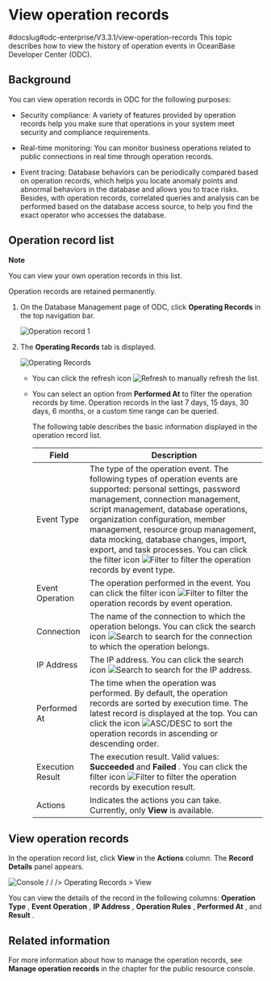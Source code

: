 View operation records 
===========================================
#docslug#odc-enterprise/V3.3.1/view-operation-records
This topic describes how to view the history of operation events in OceanBase Developer Center (ODC). 

Background 
-------------------------------

You can view operation records in ODC for the following purposes:

* Security compliance: A variety of features provided by operation records help you make sure that operations in your system meet security and compliance requirements.

  

* Real-time monitoring: You can monitor business operations related to public connections in real time through operation records.

  

* Event tracing: Database behaviors can be periodically compared based on operation records, which helps you locate anomaly points and abnormal behaviors in the database and allows you to trace risks. Besides, with operation records, correlated queries and analysis can be performed based on the database access source, to help you find the exact operator who accesses the database.

  




Operation record list 
------------------------------------------

**Note**



You can view your own operation records in this list. 

Operation records are retained permanently.

1. On the Database Management page of ODC, click **Operating Records** in the top navigation bar. 

   ![Operation record 1](https://help-static-aliyun-doc.aliyuncs.com/assets/img/en-US/3716211561/p411756.png)
   

2. The **Operating Records** tab is displayed. 

   ![Operating Records](https://help-static-aliyun-doc.aliyuncs.com/assets/img/en-US/9185511561/p411758.png)
   * You can click the refresh icon ![Refresh](https://help-static-aliyun-doc.aliyuncs.com/assets/img/en-US/9185511561/p420126.jpg) to manually refresh the list.

     
   
   * You can select an option from **Performed At** to filter the operation records by time. Operation records in the last 7 days, 15 days, 30 days, 6 months, or a custom time range can be queried. 

     The following table describes the basic information displayed in the operation record list. 
     

     |      Field       |                                                                                                                                                                                                                                                                Description                                                                                                                                                                                                                                                                |
     |------------------|-------------------------------------------------------------------------------------------------------------------------------------------------------------------------------------------------------------------------------------------------------------------------------------------------------------------------------------------------------------------------------------------------------------------------------------------------------------------------------------------------------------------------------------------|
     | Event Type       | The type of the operation event. The following types of operation events are supported: personal settings, password management, connection management, script management, database operations, organization configuration, member management, resource group management, data mocking, database changes, import, export, and task processes.  You can click the filter icon ![Filter](https://help-static-aliyun-doc.aliyuncs.com/assets/img/en-US/8487860461/p352180.jpg) to filter the operation records by event type. |
     | Event Operation  | The operation performed in the event.  You can click the filter icon ![Filter](https://help-static-aliyun-doc.aliyuncs.com/assets/img/en-US/8487860461/p352180.jpg) to filter the operation records by event operation.                                                                                                                                                                                                                                                                                                   |
     | Connection       | The name of the connection to which the operation belongs.  You can click the search icon ![Search](https://help-static-aliyun-doc.aliyuncs.com/assets/img/en-US/0365511561/p417135.jpg) to search for the connection to which the operation belongs.                                                                                                                                                                                                                                                                     |
     | IP Address       | The IP address.  You can click the search icon ![Search](https://help-static-aliyun-doc.aliyuncs.com/assets/img/en-US/0365511561/p417135.jpg) to search for the IP address.                                                                                                                                                                                                                                                                                                                                               |
     | Performed At     | The time when the operation was performed.  By default, the operation records are sorted by execution time. The latest record is displayed at the top.  You can click the icon ![ASC/DESC](https://help-static-aliyun-doc.aliyuncs.com/assets/img/en-US/9014511561/p420143.jpg) to sort the operation records in ascending or descending order.                                                                                                                                                           |
     | Execution Result | The execution result. Valid values: **Succeeded** and **Failed** .  You can click the filter icon ![Filter](https://help-static-aliyun-doc.aliyuncs.com/assets/img/en-US/8487860461/p352180.jpg) to filter the operation records by execution result.                                                                                                                                                                                                                                                                     |
     | Actions          | Indicates the actions you can take. Currently, only **View** is available.                                                                                                                                                                                                                                                                                                                                                                                                                                                                |

     
   

   




View operation records 
-------------------------------------------

In the operation record list, click **View** in the **Actions** column. The **Record Details** panel appears. 

![Console / / /> Operating Records > View](https://help-static-aliyun-doc.aliyuncs.com/assets/img/en-US/0920633561/p420132.png)

You can view the details of the record in the following columns: **Operation Type** , **Event Operation** , **IP Address** , **Operation Rules** , **Performed At** , and **Result** .

Related information 
----------------------------------------

For more information about how to manage the operation records, see **Manage operation records** in the chapter for the public resource console.
